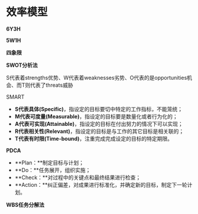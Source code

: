 # 效率模型

**6Y3H**


**5W1H**


**四象限**


**SWOT分析法**

S代表着strengths优势、W代表着weaknesses劣势、O代表的是opportunities机会、而T则代表了threats威胁


SMART

- **S代表具体(Specific)**，指设定的目标要切中特定的工作指标，不能笼统；
- **M代表可度量(Measurable)**，指设定的目标要是数量化或者行为化的；
- **A代表可实现(Attainable)**，指设定的目标在付出努力的情况下可以实现；
- **R代表相关性(Relevant)**，指设定的目标是与工作的其它目标是相关联的；
- **T代表有时限(Time-bound)**，注重完成完成设定的目标的特定期限。


**PDCA**

- **Plan：**制定目标与计划；
- **Do：**任务展开，组织实施；
- **Check：**对过程中的关键点和最终结果进行检查；
- **Action：**纠正偏差，对成果进行标准化，并确定新的目标，制定下一轮计划。



**WBS任务分解法**
